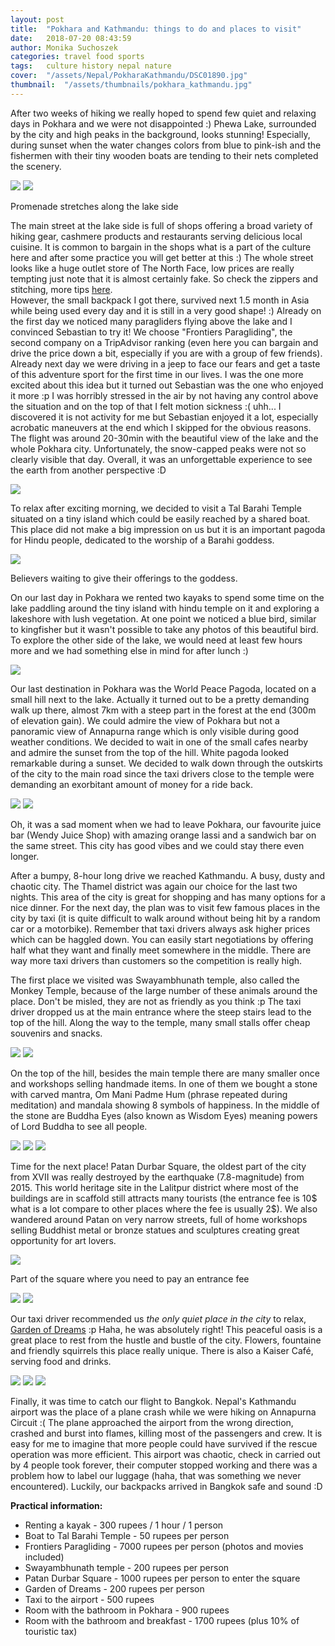 ```yaml
---
layout: post
title:  "Pokhara and Kathmandu: things to do and places to visit"
date:   2018-07-20 08:43:59
author: Monika Suchoszek
categories: travel food sports
tags:	culture history nepal nature
cover:  "/assets/Nepal/PokharaKathmandu/DSC01890.jpg"
thumbnail:  "/assets/thumbnails/pokhara_kathmandu.jpg"
---
```


After two weeks of hiking we really hoped to spend few quiet and relaxing days in Pokhara and we were not 
disappointed :) Phewa Lake, surrounded by the city and high peaks in the background, looks stunning! Especially, 
during sunset when the water changes colors from blue to pink-ish and the fishermen with their tiny wooden 
boats are tending to their nets completed the scenery.

<img src="/assets/Nepal/PokharaKathmandu/DSC01890.jpg" />
<img src="/assets/Nepal/PokharaKathmandu/IMG_20180318_175312640_HDR.jpg">
<p class="caption">Promenade stretches along the lake side</p>

The main street at the lake side is full of shops offering a broad variety of hiking gear, cashmere products 
and restaurants serving delicious local cuisine. It is common to bargain in the shops what is a part of the 
culture here and after some practice you will get better at this :) The whole street looks like a huge outlet 
store of The North Face, low prices are really tempting just note that it is almost certainly fake. So check 
the zippers and stitching, more tips <a href="https://www.himalayanwonders.com/blog/6-tips-buying-cheap-trekking-gear-kathmandu.html">here</a>.  
However, the small backpack I got there, survived next 1.5 month in Asia while being used every day and it is 
still in a very good shape! :) Already on the first day we noticed many paragliders flying above the lake and 
I convinced Sebastian to try it! We choose  "Frontiers Paragliding", the second company on a TripAdvisor ranking 
(even here you can bargain and drive the price down a bit, especially if you are with a group of few friends). 
Already next day we were driving in a jeep to face our fears and get a taste of this adventure sport for the 
first time in our lives. I was the one more excited about this idea but it turned out Sebastian was the one who 
enjoyed it more :p I was horribly stressed in the air by not having any control above the situation and on the 
top of that I felt motion sickness :( uhh... I discovered it is not activity for me but Sebastian enjoyed it a 
lot, especially acrobatic maneuvers at the end which I skipped for the obvious reasons. The flight was around 
20-30min with the beautiful view of the lake and the whole Pokhara city. Unfortunately, the snow-capped peaks 
were not so clearly visible that day. Overall, it was an unforgettable experience to see the earth from another 
perspective :D

<img src="/assets/Nepal/PokharaKathmandu/G0034109.JPG" />

To relax after exciting morning, we decided to visit a Tal Barahi Temple situated on a tiny island which could 
be easily reached by a shared boat. This place did not make a big impression on us but it is an important pagoda 
for Hindu people, dedicated to the worship of a Barahi goddess.

<img src="/assets/Nepal/PokharaKathmandu/DSC01893.jpg" />
<p class="caption">Believers waiting to give their offerings to the goddess.</p>

On our last day in Pokhara we rented two kayaks to spend some time on the lake paddling around the tiny 
island with hindu temple on it and exploring a lakeshore with lush vegetation. At one point we noticed a 
blue bird, similar to kingfisher but it wasn't possible to take any photos of this beautiful bird. To explore 
the other side of the lake, we would need at least few hours more and we had something else in mind for after
lunch :)

<img src="/assets/Nepal/PokharaKathmandu/GOPR7781.jpg" />

Our last destination in Pokhara was the World Peace Pagoda, located on a small hill next to the lake. Actually it turned
out to be a pretty demanding walk up there, almost 7km with a steep part in the forest at the end (300m of elevation
gain). We could admire the view of Pokhara but not a panoramic view of Annapurna range which is only visible during
good weather conditions. We decided to wait in one of the small cafes nearby and admire the sunset from the top of
the hill. White pagoda looked remarkable during a sunset. We decided to walk down through the outskirts of the 
city to the main road since the taxi drivers close to the temple were demanding an exorbitant amount of money for
a ride back.

<img src="/assets/Nepal/PokharaKathmandu/DSC01924.1.jpg">
<img src="/assets/Nepal/PokharaKathmandu/DSC01922.jpg">

Oh, it was a sad moment when we had to leave Pokhara, our favourite juice bar (Wendy Juice Shop) with amazing 
orange lassi and a sandwich bar on the same street. This city has good vibes and we could stay there even longer.

After a bumpy, 8-hour long drive we reached Kathmandu. A busy, dusty and chaotic city. The Thamel district was again 
our choice for the last two nights. This area of the city is great for shopping and has many options for a 
nice dinner. For the next day, the plan was to visit few famous places in the city by taxi (it is quite difficult 
to walk around without being hit by a random car or a motorbike). Remember that taxi drivers always ask higher 
prices which can be haggled down. You can easily start negotiations by offering half what they want and finally meet 
somewhere in the middle. There are way more taxi drivers than customers so the competition is really high. 

The first place we visited was Swayambhunath temple, also called the Monkey Temple, because of the large number of 
these animals around the place. 
Don't be misled, they are not as friendly as you think :p The taxi driver dropped us at the main entrance where the 
steep stairs lead  to the top of the hill. Along the way to the temple, many small stalls offer cheap souvenirs 
and snacks.

<img src="/assets/Nepal/PokharaKathmandu/DSC01944.jpg">
<img src="/assets/Nepal/PokharaKathmandu/DSC01951.jpg">

On the top of the hill, besides the main temple there are many smaller once and workshops selling handmade items. 
In one of them we bought a stone with carved mantra, Om Mani Padme Hum (phrase repeated during meditation) and 
mandala showing 8 symbols of happiness. In the middle of the stone are Buddha Eyes (also known as Wisdom Eyes) 
meaning powers of Lord Buddha to see all people.

<img src="/assets/Nepal/PokharaKathmandu/IMG_20180322_164116395_HDR1.jpg">
<img src="/assets/Nepal/PokharaKathmandu/DSC01958.jpg">
<img src="/assets/Nepal/PokharaKathmandu/DSC01970.jpg">

Time for the next place! Patan Durbar Square, the oldest part of the city from XVII was really destroyed by the 
earthquake (7.8-magnitude) from 2015. This world heritage site in the Lalitpur district where most of the buildings 
are in scaffold still attracts many tourists (the entrance fee is 10$ what is a lot compare to other places where 
the fee is usually 2$). We also wandered around Patan on very narrow streets, full of home workshops selling 
Buddhist metal or bronze statues and sculptures creating great opportunity for art lovers.

<img src="/assets/Nepal/PokharaKathmandu/DSC01983.jpg">
<p class="caption">Part of the square where you need to pay an entrance fee</p>

<img src="/assets/Nepal/PokharaKathmandu/DSC01979.JPG">
<img src="/assets/Nepal/PokharaKathmandu/DSC01987.JPG">

Our taxi driver recommended us *the only quiet place in the city* to relax, 
<a href="http://www.gardenofdreams.org.np/">Garden of Dreams</a> :p Haha, he was absolutely right! This peaceful 
oasis is a great place to rest from the hustle and bustle of the city. Flowers, fountaine and friendly squirrels 
this place really unique. There is also a Kaiser Café, serving food and drinks.

<img src="/assets/Nepal/PokharaKathmandu/DSC01989.jpg">

<img src="/assets/Nepal/PokharaKathmandu/DSC02005.jpg">
<img src="/assets/Nepal/PokharaKathmandu/DSC01993.jpg">

Finally, it was time to catch our flight to Bangkok. Nepal's Kathmandu airport was the place of a plane crash 
while we were hiking on Annapurna Circuit :( The plane approached the airport from the wrong direction, crashed 
and burst into flames, killing most of the passengers and crew. It is easy for me to imagine that more people 
could have survived if the rescue operation was more efficient. This airport was chaotic, check in carried out 
by 4 people took forever, their computer stopped working and there was a problem how to label our luggage (haha, 
that was something we never encountered). Luckily, our backpacks arrived in Bangkok safe and sound :D


__Practical information:__
  * Renting a kayak - 300 rupees / 1 hour / 1 person
  * Boat to Tal Barahi Temple - 50 rupees per person
  * Frontiers Paragliding - 7000 rupees per person (photos and movies included)
  * Swayambhunath temple - 200 rupees per person
  * Patan Durbar Square - 1000 rupees per person to enter the square
  * Garden of Dreams - 200 rupees per person
  * Taxi to the airport - 500 rupees
  * Room with the bathroom in Pokhara - 900 rupees
  * Room with the bathroom and breakfast - 1700 rupees (plus 10% of touristic tax)
